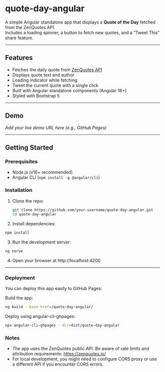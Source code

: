 # quote-day-angular

A simple Angular standalone app that displays a **Quote of the Day** fetched from the ZenQuotes API.  
Includes a loading spinner, a button to fetch new quotes, and a “Tweet This” share feature.

---

## Features

- Fetches the daily quote from [ZenQuotes API](https://zenquotes.io/api/today)
- Displays quote text and author
- Loading indicator while fetching
- Tweet the current quote with a single click
- Built with Angular standalone components (Angular 16+)
- Styled with Bootstrap 5

---

## Demo

*Add your live demo URL here (e.g., GitHub Pages)*

---

## Getting Started

### Prerequisites

- Node.js (v16+ recommended)
- Angular CLI (`npm install -g @angular/cli`)

### Installation

1. Clone the repo:

   ```bash
   git clone https://github.com/your-username/quote-day-angular.git
   cd quote-day-angular
   ```
2. Install dependencies:

  ```bash
  npm install
  ```
3. Run the development server:

```bash
ng serve
```
4. Open your browser at http://localhost:4200

---

### Deployment
You can deploy this app easily to GitHub Pages:

Build the app:

```bash
ng build --base-href=/quote-day-angular/
```
Deploy using angular-cli-ghpages:

```bash
npx angular-cli-ghpages --dir=dist/quote-day-angular
```

### Notes

- The app uses the ZenQuotes public API. Be aware of rate limits and attribution requirements: https://zenquotes.io/
- For local development, you might need to configure CORS proxy or use a different API if you encounter CORS errors.
